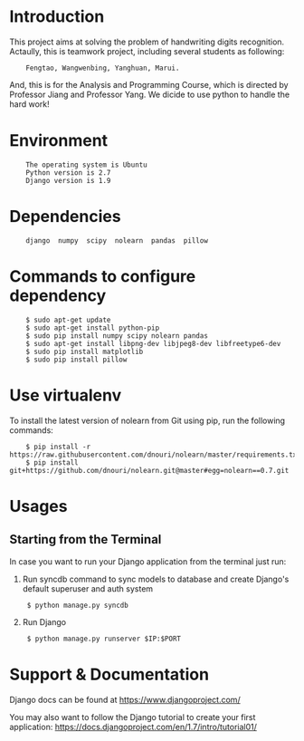# Introduction

This project aims at solving the problem of handwriting digits recognition.
Actaully, this is teamwork project, including several students as following:

        Fengtao, Wangwenbing, Yanghuan, Marui. 
    
And, this is for the Analysis and Programming Course, which is directed by Professor Jiang and Professor Yang.
We dicide to use python to handle the hard work!

# Environment

        The operating system is Ubuntu
        Python version is 2.7
        Django version is 1.9

# Dependencies

        django  numpy  scipy  nolearn  pandas  pillow

# Commands to configure dependency

        $ sudo apt-get update
        $ sudo apt-get install python-pip
        $ sudo pip install numpy scipy nolearn pandas
        $ sudo apt-get install libpng-dev libjpeg8-dev libfreetype6-dev 
        $ sudo pip install matplotlib
        $ sudo pip install pillow

# Use virtualenv

To install the latest version of nolearn from Git using pip, run the following commands:

        $ pip install -r https://raw.githubusercontent.com/dnouri/nolearn/master/requirements.txt
        $ pip install git+https://github.com/dnouri/nolearn.git@master#egg=nolearn==0.7.git

    
# Usages

## Starting from the Terminal

In case you want to run your Django application from the terminal just run:

1) Run syncdb command to sync models to database and create Django's default superuser and auth system

        $ python manage.py syncdb

2) Run Django

        $ python manage.py runserver $IP:$PORT
    
# Support & Documentation

Django docs can be found at https://www.djangoproject.com/

You may also want to follow the Django tutorial to create your first application:
https://docs.djangoproject.com/en/1.7/intro/tutorial01/

